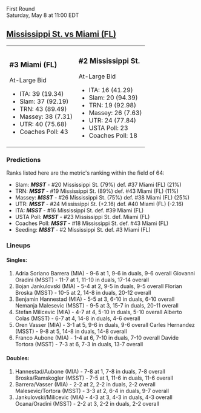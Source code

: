 First Round  
Saturday, May 8 at 11:00 EDT
## [Mississippi St. vs Miami (FL)](https://www.ncaa.com/game/5833375) 

<table><tr><td>  

### #3 Miami (FL)  

At-Large Bid  
- ITA: 39 (19.34)  
- Slam: 37 (92.19)  
- TRN: 43 (89.49)  
- Massey: 38 (7.31)  
- UTR: 40 (75.68)  
- Coaches Poll: 43  

</td><td>  

### #2 Mississippi St.  

At-Large Bid  
- ITA: 16 (41.29)  
- Slam: 20 (94.39)  
- TRN: 19 (92.98)  
- Massey: 26 (7.63)  
- UTR: 24 (77.84)  
- USTA Poll: 23  
- Coaches Poll: 18  

</td></tr></table>  

 ### Predictions  

Ranks listed here are the metric's ranking within the field of 64:  
- Slam: ***MSST*** - #20 Mississippi St. (79%) def. #37 Miami (FL) (21%)  
- TRN: ***MSST*** - #19 Mississippi St. (89%) def. #43 Miami (FL) (11%)  
- Massey: ***MSST*** - #26 Mississippi St. (75%) def. #38 Miami (FL) (25%)  
- UTR: ***MSST*** - #24 Mississippi St. (+2.16) def. #40 Miami (FL) (-2.16)  
- ITA: ***MSST*** - #16 Mississippi St. def. #39 Miami (FL)  
- USTA Poll: ***MSST*** - #23 Mississippi St. def. Miami (FL)  
- Coaches Poll: ***MSST*** - #18 Mississippi St. def. #43 Miami (FL)  
- Seeding: ***MSST*** - #2 Mississippi St. def. #3 Miami (FL)  

 ### Lineups  

 #### Singles:  
1. Adria Soriano Barrera (MIA) - 9-6 at 1, 9-6 in duals, 9-6 overall
  Giovanni Oradini (MSST) - 11-7 at 1, 11-10 in duals, 17-14 overall
2. Bojan Jankulovski (MIA) - 5-4 at 2, 9-5 in duals, 9-5 overall
  Florian Broska (MSST) - 10-5 at 2, 14-8 in duals, 20-12 overall
3. Benjamin Hannestad (MIA) - 5-5 at 3, 6-10 in duals, 6-10 overall
  Nemanja Malesevic (MSST) - 9-5 at 3, 15-7 in duals, 20-11 overall
4. Stefan Milicevic (MIA) - 4-7 at 4, 5-10 in duals, 5-10 overall
  Alberto Colas (MSST) - 6-7 at 4, 14-8 in duals, 4-6 overall
5. Oren Vasser (MIA) - 3-1 at 5, 9-6 in duals, 9-6 overall
  Carles Hernandez (MSST) - 9-8 at 5, 14-8 in duals, 14-8 overall
6. Franco Aubone (MIA) - 1-4 at 6, 7-10 in duals, 7-10 overall
  Davide Tortora (MSST) - 7-3 at 6, 7-3 in duals, 13-7 overall

 #### Doubles:  
1. Hannestad/Aubone (MIA) - 7-8 at 1, 7-8 in duals, 7-8 overall
  Broska/Ramskogler (MSST) - 7-5 at 1, 11-6 in duals, 11-6 overall
2. Barrera/Vasser (MIA) - 2-2 at 2, 2-2 in duals, 2-2 overall
  Malesevic/Tortora (MSST) - 3-3 at 2, 6-4 in duals, 9-7 overall
3. Jankulovski/Milicevic (MIA) - 4-3 at 3, 4-3 in duals, 4-3 overall
  Ocana/Oradini (MSST) - 2-2 at 3, 2-2 in duals, 2-2 overall